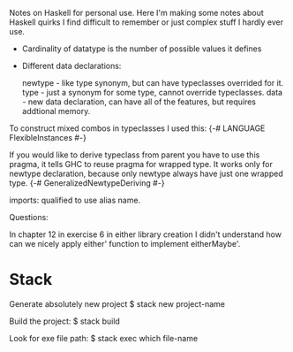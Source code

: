 Notes on Haskell for personal use.
Here I'm making some notes about Haskell quirks I find difficult to remember or just complex stuff I hardly ever use.

- Cardinality of datatype is the number of possible values it defines

- Different data declarations:

  newtype - like type synonym, but can have typeclasses overrided for it.
  type - just a synonym for some type, cannot override typeclasses.
  data - new data declaration, can have all of the features, but requires addtional memory.

To construct mixed combos in typeclasses I used this:
{-# LANGUAGE FlexibleInstances #-}

If you would like to derive typeclass from parent you have to use this pragma, it tells GHC to reuse pragma for wrapped type. It works only for newtype declaration, because only newtype always have just one wrapped type.
{-# GeneralizedNewtypeDeriving #-} 

imports:
qualified to use alias name.

Questions:

In chapter 12 in exercise 6 in either library creation I didn't understand how can we
nicely apply either' function to implement eitherMaybe'.


# Stack

Generate absolutely new project
$ stack new project-name

Build the project:
$ stack build

Look for exe file path:
$ stack exec which file-name
